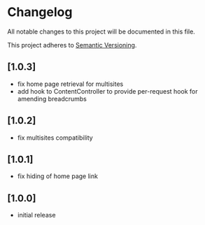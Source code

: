 # Changelog

All notable changes to this project will be documented in this file.

This project adheres to [Semantic Versioning](http://semver.org/).

## [1.0.3]

* fix home page retrieval for multisites
* add hook to ContentController to provide per-request hook for amending breadcrumbs

## [1.0.2]

* fix multisites compatibility

## [1.0.1]

* fix hiding of home page link

## [1.0.0]

* initial release
